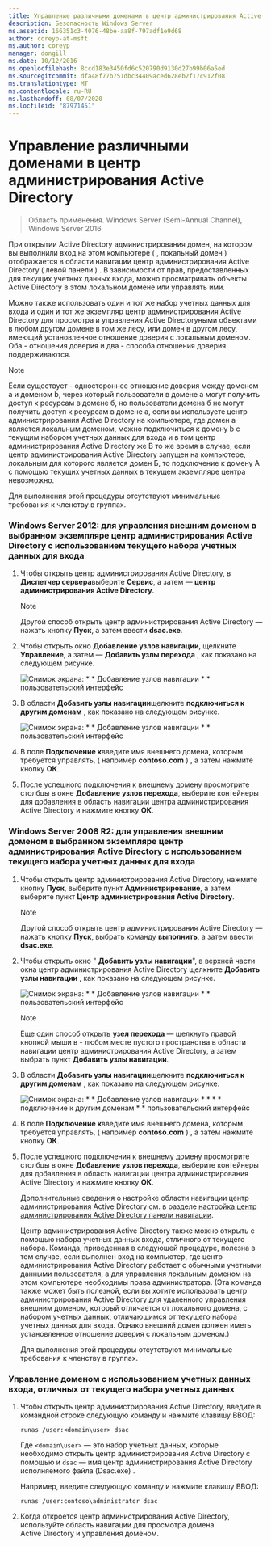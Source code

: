 ```yaml
---
title: Управление различными доменами в центр администрирования Active Directory
description: Безопасность Windows Server
ms.assetid: 166351c3-4076-48be-aa8f-797adf1e9d68
author: coreyp-at-msft
ms.author: coreyp
manager: dongill
ms.date: 10/12/2016
ms.openlocfilehash: 8ccd183e3450fd6c520790d9130d27b99b06a5ed
ms.sourcegitcommit: dfa48f77b751dbc34409aced628eb2f17c912f08
ms.translationtype: MT
ms.contentlocale: ru-RU
ms.lasthandoff: 08/07/2020
ms.locfileid: "87971451"
---
```

# <a name="manage-different-domains-in-active-directory-administrative-center"></a>Управление различными доменами в центр администрирования Active Directory

>Область применения. Windows Server (Semi-Annual Channel), Windows Server 2016

  При открытии Active Directory администрирования домен, на котором вы выполнили вход на этом компьютере \( , локальный домен \) отображается в области навигации центр администрирования Active Directory \( левой панели \) . В зависимости от прав, предоставленных для текущих учетных данных входа, можно просматривать объекты Active Directory в этом локальном домене или управлять ими.

 Можно также использовать один и тот же набор учетных данных для входа и один и тот же экземпляр центр администрирования Active Directory для просмотра и управления Active Directoryными объектами в любом другом домене в том же лесу, или домен в другом лесу, имеющий установленное отношение доверия с локальным доменом. Оба \- отношения доверия и два \- способа отношения доверия поддерживаются.

> [!NOTE]
>  Если существует \- одностороннее отношение доверия между доменом a и доменом b, через который пользователи в домене a могут получить доступ к ресурсам в домене б, но пользователи домена б не могут получить доступ к ресурсам в домене а, если вы используете центр администрирования Active Directory на компьютере, где домен a является локальным доменом, можно подключиться к домену b с текущим набором учетных данных для входа и в том центр администрирования Active Directory же В то же время в случае, если центр администрирования Active Directory запущен на компьютере, локальным для которого является домен Б, то подключение к домену А с помощью текущих учетных данных в текущем экземпляре центра невозможно.

 Для выполнения этой процедуры отсутствуют минимальные требования к членству в группах.

### <a name="windows-server-2012-to-manage-a-foreign-domain-in-the-selected-instance-of-active-directory-administrative-center-using-the-current-set-of-logon-credentials"></a>Windows Server 2012: для управления внешним доменом в выбранном экземпляре центр администрирования Active Directory с использованием текущего набора учетных данных для входа

1.  Чтобы открыть центр администрирования Active Directory, в **Диспетчер сервера**выберите **Сервис**, а затем — **центр администрирования Active Directory**.

    > [!NOTE]
    >  Другой способ открыть центр администрирования Active Directory — нажать кнопку **Пуск**, а затем ввести **dsac.exe**.

2.  Чтобы открыть окно **Добавление узлов навигации**, щелкните **Управление**, а затем — **Добавить узлы перехода** , как показано на следующем рисунке.

     ![Снимок экрана: * * Добавление узлов навигации * * пользовательский интерфейс](media/ADDS_ADACAddNavNode.gif)

3.  В области **Добавить узлы навигации**щелкните **подключиться к другим доменам** , как показано на следующем рисунке.

     ![Снимок экрана: * * Добавление узлов навигации * * пользовательский интерфейс](media/ADDS_ADACConnectToDomain.gif)

4.  В поле **Подключение к**введите имя внешнего домена, которым требуется управлять, \( например **contoso.com** \) , а затем нажмите кнопку **ОК**.

5.  После успешного подключения к внешнему домену просмотрите столбцы в окне **Добавление узлов перехода**, выберите контейнеры для добавления в область навигации центра администрирования Active Directory и нажмите кнопку **ОК**.

### <a name="windows-server-2008-r2-to-manage-a-foreign-domain-in-the-selected-instance-of-active-directory-administrative-center-using-the-current-set-of-logon-credentials"></a>Windows Server 2008 R2: для управления внешним доменом в выбранном экземпляре центр администрирования Active Directory с использованием текущего набора учетных данных для входа

1. Чтобы открыть центр администрирования Active Directory, нажмите кнопку **Пуск**, выберите пункт **Администрирование**, а затем выберите пункт **Центр администрирования Active Directory**.

   > [!NOTE]
   >  Другой способ открыть центр администрирования Active Directory — нажать кнопку **Пуск**, выбрать команду **выполнить**, а затем ввести **dsac.exe**.

2. Чтобы открыть окно " **Добавить узлы навигации**", в верхней части окна центр администрирования Active Directory щелкните **Добавить узлы навигации** , как показано на следующем рисунке.

    ![Снимок экрана: * * Добавление узлов навигации * * пользовательский интерфейс](media/click_add_nav_nodes.gif)

   > [!NOTE]
   >  Еще один способ открыть **узел перехода** — щелкнуть правой кнопкой мыши в \- любом месте пустого пространства в области навигации центр администрирования Active Directory, а затем выбрать пункт **Добавить узлы навигации**.

3. В области **Добавить узлы навигации**щелкните **подключиться к другим доменам** , как показано на следующем рисунке.

    ![Снимок экрана: * * Добавление узлов навигации * * * * подключение к другим доменам * * пользовательский интерфейс](media/add_nav_nodes.gif)

4. В поле **Подключение к**введите имя внешнего домена, которым требуется управлять, \( например **contoso.com** \) , а затем нажмите кнопку **ОК**.

5. После успешного подключения к внешнему домену просмотрите столбцы в окне **Добавление узлов перехода**, выберите контейнеры для добавления в область навигации центра администрирования Active Directory и нажмите кнопку **ОК**.

   Дополнительные сведения о настройке области навигации центр администрирования Active Directory см. в разделе [настройка центр администрирования Active Directory панели навигации](customize-the-active-directory-administrative-center-navigation-pane.md).

   Центр администрирования Active Directory также можно открыть с помощью набора учетных данных входа, отличного от текущего набора. Команда, приведенная в следующей процедуре, полезна в том случае, если выполнен вход на компьютер, где центр администрирования Active Directory работает с обычными учетными данными пользователя, а для управления локальным доменом на этом компьютере необходимы права администратора. \(Эта команда также может быть полезной, если вы хотите использовать центр администрирования Active Directory для удаленного управления внешним доменом, который отличается от локального домена, с набором учетных данных, отличающимся от текущего набора учетных данных для входа. Однако внешний домен должен иметь установленное отношение доверия с локальным доменом.\)

   Для выполнения этой процедуры отсутствуют минимальные требования к членству в группах.

### <a name="to-manage-a-domain-using-logon-credentials-that-are-different-from-the-current-set-of-logon-credentials"></a>Управление доменом с использованием учетных данных входа, отличных от текущего набора учетных данных

1.  Чтобы открыть центр администрирования Active Directory, введите в командной строке следующую команду и нажмите клавишу ВВОД:

     `runas /user:<domain\user> dsac`

     Где `<domain\user>` — это набор учетных данных, которые необходимо открыть центр администрирования Active Directory с помощью и `dsac` — имя центр администрирования Active Directory исполняемого файла \(Dsac.exe\) .

     Например, введите следующую команду и нажмите клавишу ВВОД:

     `runas /user:contoso\administrator dsac`

2.  Когда откроется центр администрирования Active Directory, используйте область навигации для просмотра домена Active Directory и управления доменом.



